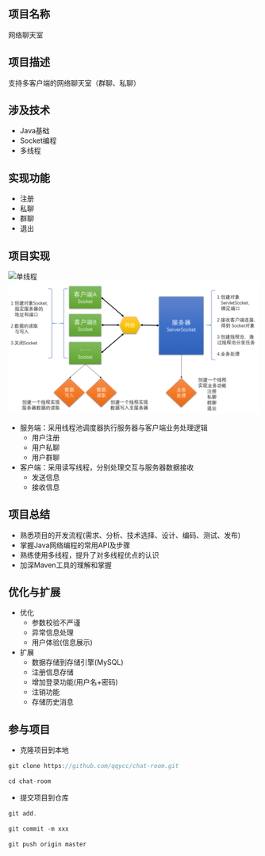 ## 项目名称

网络聊天室

## 项目描述

支持多客户端的网络聊天室（群聊、私聊）

## 涉及技术

+ Java基础
+ Socket编程
+ 多线程

## 实现功能

+ 注册
+ 私聊
+ 群聊
+ 退出

## 项目实现

![单线程](https://github.com/qqycc/chat-room/single_design.png)
![多线程](mul_design.png)

+ 服务端：采用线程池调度器执行服务器与客户端业务处理逻辑
   + 用户注册
   + 用户私聊
   + 用户群聊
+ 客户端：采用读写线程，分别处理交互与服务器数据接收
   + 发送信息
   + 接收信息

## 项目总结

+ 熟悉项目的开发流程(需求、分析、技术选择、设计、编码、测试、发布)
+ 掌握Java网络编程的常用API及步骤
+ 熟练使用多线程，提升了对多线程优点的认识
+ 加深Maven工具的理解和掌握

## 优化与扩展

+ 优化
   + 参数校验不严谨
   + 异常信息处理
   + 用户体验(信息展示)
+ 扩展
    + 数据存储到存储引擎(MySQL)
    + 注册信息存储
    + 增加登录功能(用户名+密码)
    + 注销功能
    + 存储历史消息
    
## 参与项目

+ 克隆项目到本地
``` Java
git clone https://github.com/qqycc/chat-room.git
```
``` Java
cd chat-room
```

+ 提交项目到仓库
``` Java
git add.
```
``` Java
git commit -m xxx
```
``` Java
git push origin master
```

